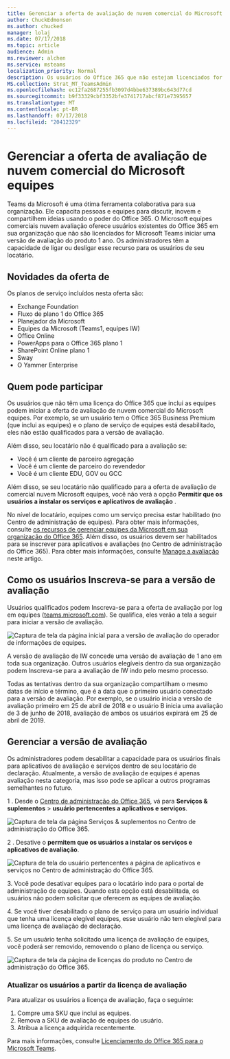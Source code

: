 ```yaml
---
title: Gerenciar a oferta de avaliação de nuvem comercial do Microsoft equipes
author: ChuckEdmonson
ms.author: chucked
manager: lolaj
ms.date: 07/17/2018
ms.topic: article
audience: Admin
ms.reviewer: alchen
ms.service: msteams
localization_priority: Normal
description: Os usuários do Office 365 que não estejam licenciados for Microsoft Teams podem iniciar uma versão de avaliação das equipes 1 ano.
MS.collection: Strat_MT_TeamsAdmin
ms.openlocfilehash: ec12fa2687255fb3097d4bbe637389bc643d77cd
ms.sourcegitcommit: b9f33329cbf3352bfe3741717abcf871e7395657
ms.translationtype: MT
ms.contentlocale: pt-BR
ms.lasthandoff: 07/17/2018
ms.locfileid: "20412329"
---
```

<a name="manage-the-microsoft-teams-commercial-cloud-trial-offer"></a>Gerenciar a oferta de avaliação de nuvem comercial do Microsoft equipes
=======================================================

Teams da Microsoft é uma ótima ferramenta colaborativa para sua organização. Ele capacita pessoas e equipes para discutir, inovem e compartilhem ideias usando o poder do Office 365. O Microsoft equipes comerciais nuvem avaliação oferece usuários existentes do Office 365 em sua organização que não são licenciados for Microsoft Teams iniciar uma versão de avaliação do produto 1 ano. Os administradores têm a capacidade de ligar ou desligar esse recurso para os usuários de seu locatário.

## <a name="whats-in-the-offer"></a>Novidades da oferta de

Os planos de serviço incluídos nesta oferta são:

- Exchange Foundation
- Fluxo de plano 1 do Office 365
- Planejador da Microsoft
- Equipes da Microsoft (Teams1, equipes IW)
- Office Online
- PowerApps para o Office 365 plano 1
- SharePoint Online plano 1
- Sway
- O Yammer Enterprise

## <a name="who-is-eligible"></a>Quem pode participar

Os usuários que não têm uma licença do Office 365 que inclui as equipes podem iniciar a oferta de avaliação de nuvem comercial do Microsoft equipes. Por exemplo, se um usuário tem o Office 365 Business Premium (que inclui as equipes) e o plano de serviço de equipes está desabilitado, eles não estão qualificados para a versão de avaliação.

Além disso, seu locatário não é qualificado para a avaliação se: 
- Você é um cliente de parceiro agregação
- Você é um cliente de parceiro do revendedor
- Você é um cliente EDU, GOV ou GCC

Além disso, se seu locatário não qualificado para a oferta de avaliação de comercial nuvem Microsoft equipes, você não verá a opção **Permitir que os usuários a instalar os serviços e aplicativos de avaliação** .

No nível de locatário, equipes como um serviço precisa estar habilitado (no Centro de administração de equipes). Para obter mais informações, consulte [os recursos de gerenciar equipes da Microsoft em sua organização do Office 365](enable-features-office-365.md). Além disso, os usuários devem ser habilitados para se inscrever para aplicativos e avaliações (no Centro de administração do Office 365). Para obter mais informações, consulte [Manage a avaliação](#manage-the-trial) neste artigo.

## <a name="how-users-sign-up-for-the-trial"></a>Como os usuários Inscreva-se para a versão de avaliação

Usuários qualificados podem Inscreva-se para a oferta de avaliação por log em equipes ([teams.microsoft.com](https://teams.microsoft.com)). Se qualifica, eles verão a tela a seguir para iniciar a versão de avaliação. 

![Captura de tela da página inicial para a versão de avaliação do operador de informações de equipes.](media/iw-trial-start-screen.png)

A versão de avaliação de IW concede uma versão de avaliação de 1 ano em toda sua organização. Outros usuários elegíveis dentro da sua organização podem Inscreva-se para a avaliação de IW indo pelo mesmo processo.
 
Todas as tentativas dentro da sua organização compartilham o mesmo datas de início e término, que é a data que o primeiro usuário conectado para a versão de avaliação. Por exemplo, se o usuário inicia a versão de avaliação primeiro em 25 de abril de 2018 e o usuário B inicia uma avaliação de 3 de junho de 2018, avaliação de ambos os usuários expirará em 25 de abril de 2019.

## <a name="manage-the-trial"></a>Gerenciar a versão de avaliação

Os administradores podem desabilitar a capacidade para os usuários finais para aplicativos de avaliação e serviços dentro de seu locatário de declaração. Atualmente, a versão de avaliação de equipes é apenas avaliação nesta categoria, mas isso pode se aplicar a outros programas semelhantes no futuro. 

1 \. Desde o [Centro de administração do Office 365](https://portal.office.com/adminportal/home), vá para **Serviços & suplementos** > **usuário pertencentes a aplicativos e serviços**.

![Captura de tela da página Serviços & suplementos no Centro de administração do Office 365.](media/iw-trial-enable-1.png)

2 \. Desative o **permitem que os usuários a instalar os serviços e aplicativos de avaliação**.

![Captura de tela do usuário pertencentes a página de aplicativos e serviços no Centro de administração do Office 365.](media/iw-trial-enable-2.png)

3\. Você pode desativar equipes para o locatário indo para o portal de administração de equipes. Quando esta opção está desabilitada, os usuários não podem solicitar que oferecem as equipes de avaliação.

4\. Se você tiver desabilitado o plano de serviço para um usuário individual que tenha uma licença elegível equipes, esse usuário não tem elegível para uma licença de avaliação de declaração.

5\. Se um usuário tenha solicitado uma licença de avaliação de equipes, você poderá ser removido, removendo o plano de licença ou serviço. 

![Captura de tela da página de licenças do produto no Centro de administração do Office 365.](media/iw-trial-enable-3.png)

### <a name="upgrade-users-from-the-trial-license"></a>Atualizar os usuários a partir da licença de avaliação

Para atualizar os usuários a licença de avaliação, faça o seguinte:

1. Compre uma SKU que inclui as equipes.
2. Remova a SKU de avaliação de equipes do usuário.
3. Atribua a licença adquirida recentemente.

Para mais informações, consulte [Licenciamento do Office 365 para o Microsoft Teams](Office-365-licensing.md).